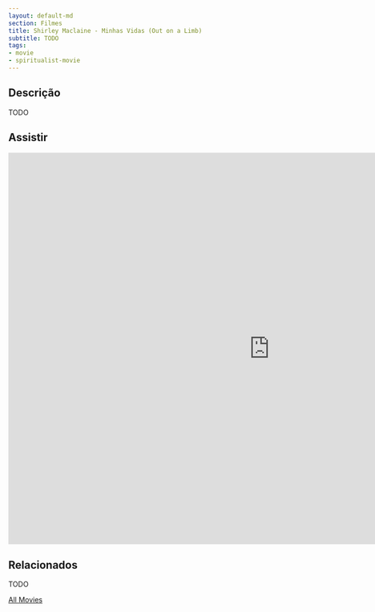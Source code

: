 ```yaml
---
layout: default-md
section: Filmes
title: Shirley Maclaine - Minhas Vidas (Out on a Limb)
subtitle: TODO
tags: 
- movie
- spiritualist-movie
---
```


## Descrição
TODO


## Assistir
<iframe width="1041" height="781" src="https://www.youtube.com/embed/Uttm51iL0tk?list=PLLrr0sD-lN7GJKIh8IQsyB7nortnRjoNW" frameborder="0" allow="accelerometer; autoplay; encrypted-media; gyroscope; picture-in-picture" allowfullscreen></iframe>

## Relacionados
TODO


<a href="/movies" class="button">All Movies</a>